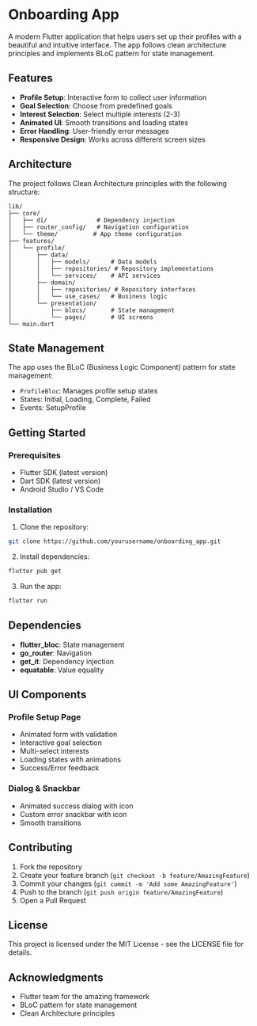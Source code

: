 # Onboarding App

A modern Flutter application that helps users set up their profiles with a beautiful and intuitive interface. The app follows clean architecture principles and implements BLoC pattern for state management.

## Features

- **Profile Setup**: Interactive form to collect user information
- **Goal Selection**: Choose from predefined goals
- **Interest Selection**: Select multiple interests (2-3)
- **Animated UI**: Smooth transitions and loading states
- **Error Handling**: User-friendly error messages
- **Responsive Design**: Works across different screen sizes

## Architecture

The project follows Clean Architecture principles with the following structure:

```
lib/
├── core/
│   ├── di/              # Dependency injection
│   ├── router_config/   # Navigation configuration
│   └── theme/          # App theme configuration
├── features/
│   └── profile/
│       ├── data/
│       │   ├── models/      # Data models
│       │   ├── repositories/ # Repository implementations
│       │   └── services/    # API services
│       ├── domain/
│       │   ├── repositories/ # Repository interfaces
│       │   └── use_cases/   # Business logic
│       └── presentation/
│           ├── blocs/       # State management
│           └── pages/       # UI screens
└── main.dart
```

## State Management

The app uses the BLoC (Business Logic Component) pattern for state management:
- `ProfileBloc`: Manages profile setup states
- States: Initial, Loading, Complete, Failed
- Events: SetupProfile

## Getting Started

### Prerequisites

- Flutter SDK (latest version)
- Dart SDK (latest version)
- Android Studio / VS Code

### Installation

1. Clone the repository:
```bash
git clone https://github.com/yourusername/onboarding_app.git
```

2. Install dependencies:
```bash
flutter pub get
```

3. Run the app:
```bash
flutter run
```

## Dependencies

- **flutter_bloc**: State management
- **go_router**: Navigation
- **get_it**: Dependency injection
- **equatable**: Value equality

## UI Components

### Profile Setup Page
- Animated form with validation
- Interactive goal selection
- Multi-select interests
- Loading states with animations
- Success/Error feedback

### Dialog & Snackbar
- Animated success dialog with icon
- Custom error snackbar with icon
- Smooth transitions

## Contributing

1. Fork the repository
2. Create your feature branch (`git checkout -b feature/AmazingFeature`)
3. Commit your changes (`git commit -m 'Add some AmazingFeature'`)
4. Push to the branch (`git push origin feature/AmazingFeature`)
5. Open a Pull Request

## License

This project is licensed under the MIT License - see the LICENSE file for details.

## Acknowledgments

- Flutter team for the amazing framework
- BLoC pattern for state management
- Clean Architecture principles
